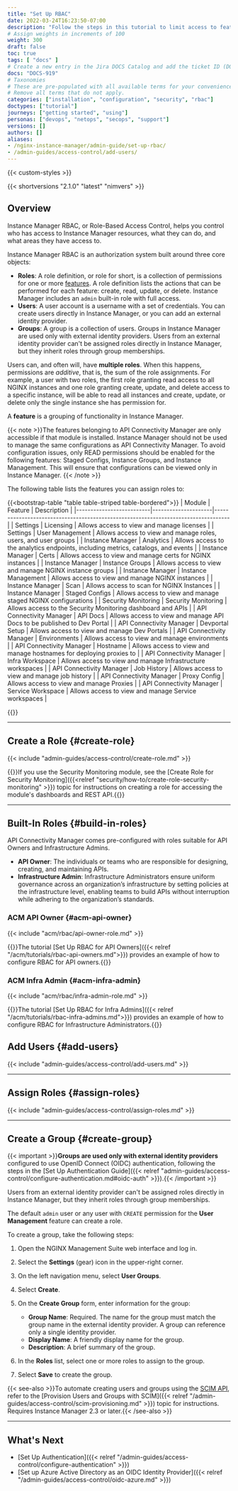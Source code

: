 ```yaml
---
title: "Set Up RBAC"
date: 2022-03-24T16:23:50-07:00
description: "Follow the steps in this tutorial to limit access to features using role-based access control (RBAC)."
# Assign weights in increments of 100
weight: 300
draft: false
toc: true
tags: [ "docs" ]
# Create a new entry in the Jira DOCS Catalog and add the ticket ID (DOCS-<number>) below
docs: "DOCS-919"
# Taxonomies
# These are pre-populated with all available terms for your convenience.
# Remove all terms that do not apply.
categories: ["installation", "configuration", "security", "rbac"]
doctypes: ["tutorial"]
journeys: ["getting started", "using"]
personas: ["devops", "netops", "secops", "support"]
versions: []
authors: []
aliases:
- /nginx-instance-manager/admin-guide/set-up-rbac/
- /admin-guides/access-control/add-users/
---
```


{{< custom-styles >}}

{{< shortversions "2.1.0" "latest" "nimvers" >}}

## Overview

Instance Manager RBAC, or Role-Based Access Control, helps you control who has access to Instance Manager resources, what they can do, and what areas they have access to.

Instance Manager RBAC is an authorization system built around three core objects:

- **Roles**: A role definition, or role for short, is a collection of permissions for one or more [features](#feature-definition). A role definition lists the actions that can be performed for each feature: create, read, update, or delete. Instance Manager includes an `admin` built-in role with full access.
- **Users**: A user account is a username with a set of credentials. You can create users directly in Instance Manager, or you can add an external identity provider.
- **Groups**: A group is a collection of users. Groups in Instance Manager are used only with external identity providers. Users from an external identity provider can't be assigned roles directly in Instance Manager, but they inherit roles through group memberships.

Users can, and often will, have **multiple roles**. When this happens, permissions are *additive*, that is, the sum of the role assignments. For example, a user with two roles, the first role granting read access to all NGINX instances and one role granting create, update, and delete access to a specific instance, will be able to read all instances and create, update, or delete only the single instance she has permission for.

<a name="feature-definition"></a>

A **feature** is a grouping of functionality in Instance Manager.

{{< note >}}The features belonging to API Connectivity Manager are only accessible if that module is installed.
Instance Manager should not be used to manage the same configurations as API Connectivity Manager. To avoid configuration issues, only READ permissions should be enabled for the following features:
Staged Configs, Instance Groups, and Instance Management. This will ensure that configurations can be viewed only in Instance Manager. {{< /note >}}

The following table lists the features you can assign roles to:

{{<bootstrap-table "table table-striped table-bordered">}}
| Module                   | Feature             | Description                                                                       |
|--------------------------|---------------------|-----------------------------------------------------------------------------------|
| Settings                 | Licensing           | Allows access to view and manage licenses                                         |
| Settings                 | User Management     | Allows access to view and manage roles, users, and user groups                    |
| Instance Manager         | Analytics           | Allows access to the analytics endpoints, including metrics, catalogs, and events |
| Instance Manager         | Certs               | Allows access to view and manage certs for NGINX instances                        |
| Instance Manager         | Instance Groups     | Allows access to view and manage NGINX instance groups                            |
| Instance Manager         | Instance Management | Allows access to view and manage NGINX instances                                  |
| Instance Manager         | Scan                | Allows access to scan for NGINX Instances                                         |
| Instance Manager         | Staged Configs      | Allows access to view and manage staged NGINX configurations                      |
| Security Monitoring      | Security Monitoring | Allows access to the Security Monitoring dashboard and APIs                       |
| API Connectivity Manager | API Docs            | Allows access to view and manage API Docs to be published to Dev Portal           |
| API Connectivity Manager | Devportal Setup     | Allows access to view and manage Dev Portals                                      |
| API Connectivity Manager | Environments        | Allows access to view and manage environments                                     |
| API Connectivity Manager | Hostname            | Allows access to view and manage hostnames for deploying proxies to               |
| API Connectivity Manager | Infra Workspace     | Allows access to view and manage Infrastructure workspaces                        |
| API Connectivity Manager | Job History         | Allows access to view and manage job history                                      |
| API Connectivity Manager | Proxy Config        | Allows access to view and manage Proxies                                          |
| API Connectivity Manager | Service Workspace   | Allows access to view and manage Service workspaces                               |

{{</bootstrap-table>}}

---

## Create a Role {#create-role}

{{< include "admin-guides/access-control/create-role.md" >}}

{{<see-also>}}If you use the Security Monitoring module, see the [Create Role for Security Monitoring]({{<relref "security/how-to/create-role-security-monitoring" >}}) topic for instructions on creating a role for accessing the module's dashboards and REST API.{{</see-also>}}

---

## Built-In Roles {#build-in-roles}

API Connectivity Manager comes pre-configured with roles suitable for API Owners and Infrastructure Admins.

- **API Owner**: The individuals or teams who are responsible for designing, creating, and maintaining APIs.
- **Infrastructure Admin**: Infrastructure Administrators ensure uniform governance across an organization’s infrastructure by setting policies at the infrastructure level, enabling teams to build APIs without interruption while adhering to the organization’s standards.

### ACM API Owner {#acm-api-owner}

{{< include "acm/rbac/api-owner-role.md" >}}

{{<see-also>}}The tutorial [Set Up RBAC for API Owners]({{< relref "/acm/tutorials/rbac-api-owners.md">}}) provides an example of how to configure RBAC for API owners.{{</see-also>}}

### ACM Infra Admin {#acm-infra-admin}

{{< include "acm/rbac/infra-admin-role.md" >}}

{{<see-also>}}The tutorial [Set Up RBAC for Infra Admins]({{< relref "/acm/tutorials/rbac-infra-admins.md">}}) provides an example of how to configure RBAC for Infrastructure Administrators.{{</see-also>}}

## Add Users {#add-users}

{{< include "admin-guides/access-control/add-users.md" >}}

---

## Assign Roles {#assign-roles}

{{< include "admin-guides/access-control/assign-roles.md" >}}

---

## Create a Group {#create-group}

{{< important >}}**Groups are used only with external identity providers** configured to use OpenID Connect (OIDC) authentication, following the steps in the [Set Up Authentication Guide]({{< relref "admin-guides/access-control/configure-authentication.md#oidc-auth" >}}).{{< /important >}}

Users from an external identity provider can't be assigned roles directly in Instance Manager, but they inherit roles through group memberships.

The default `admin` user or any user with `CREATE` permission for the **User Management** feature can create a role.

To create a group, take the following steps:

1. Open the NGINX Management Suite web interface and log in.
2. Select the **Settings** (gear) icon in the upper-right corner.
3. On the left navigation menu, select **User Groups**.
4. Select **Create**.
5. On the **Create Group** form, enter information for the group:

   - **Group Name**: Required. The name for the group must match the group name in the external identity provider. A group can reference only a single identity provider.
   - **Display Name**: A friendly display name for the group.
   - **Description**: A brief summary of the group.

6. In the **Roles** list, select one or more roles to assign to the group.
7. Select **Save** to create the group.

{{< see-also >}}To automate creating users and groups using the [SCIM API](http://www.simplecloud.info), refer to the [Provision Users and Groups with SCIM]({{< relref "/admin-guides/access-control/scim-provisioning.md" >}}) topic for instructions. Requires Instance Manager 2.3 or later.{{< /see-also >}}

---

## What's Next

- [Set Up Authentication]({{< relref "/admin-guides/access-control/configure-authentication" >}})
- [Set up Azure Active Directory as an OIDC Identity Provider]({{< relref "/admin-guides/access-control/oidc-azure.md" >}})
